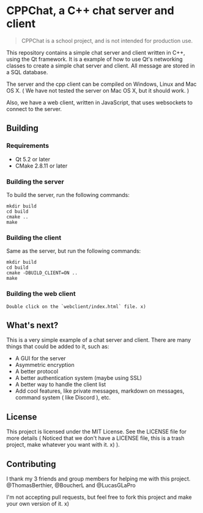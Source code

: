 # CPPChat, a C++ chat server and client

> CPPChat is a school project, and is not intended for production use.

This repository contains a simple chat server and client written in C++, using the Qt framework.
It is a example of how to use Qt's networking classes to create a simple chat server and client. All message are stored in a SQL database.

The server and the cpp client can be compiled on Windows, Linux and Mac OS X. ( We have not tested the server on Mac OS X, but it should work. )

Also, we have a web client, written in JavaScript, that uses websockets to connect to the server.

## Building

### Requirements

* Qt 5.2 or later
* CMake 2.8.11 or later

### Building the server

To build the server, run the following commands:

    mkdir build
    cd build
    cmake ..
    make

### Building the client

Same as the server, but run the following commands:

    mkdir build
    cd build
    cmake -DBUILD_CLIENT=ON ..
    make

### Building the web client
    Double click on the `webclient/index.html` file. x)

## What's next?

This is a very simple example of a chat server and client. There are many things that could be added to it, such as:

* A GUI for the server
* Asymmetric encryption
* A better protocol
* A better authentication system (maybe using SSL)
* A better way to handle the client list
* Add cool features, like private messages, markdown on messages, command system ( like Discord ), etc.

## License

This project is licensed under the MIT License. See the LICENSE file for more details ( Noticed that we don't have a LICENSE file, this is a trash project, make whatever you want with it. x) ).

## Contributing

I thank my 3 friends and group members for helping me with this project. @ThomasBerthier, @BoucherL and @LucasGLaPro

I'm not accepting pull requests, but feel free to fork this project and make your own version of it. x)
